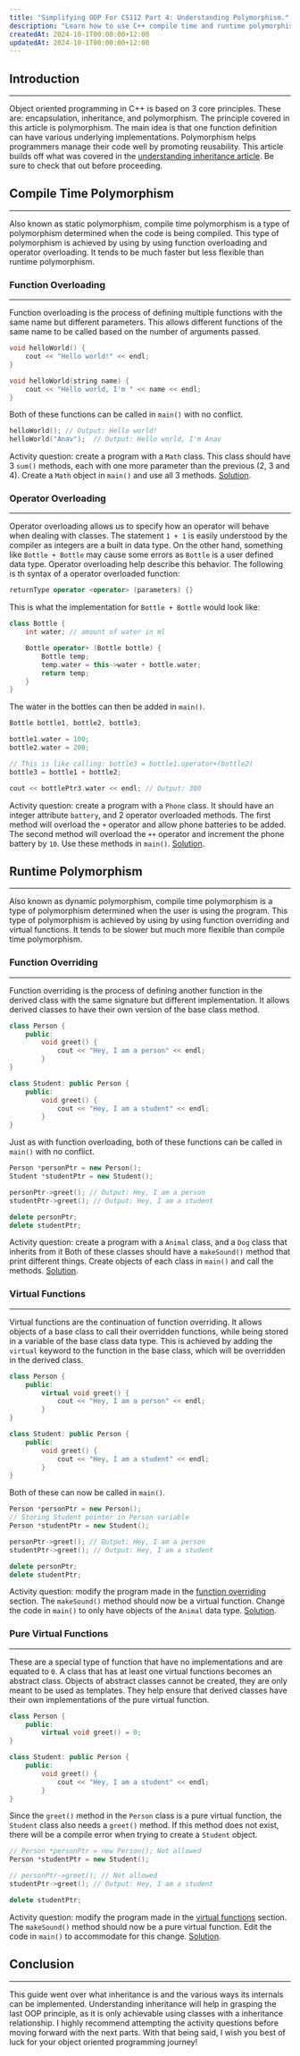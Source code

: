 ```yaml
---
title: "Simplifying OOP For CS112 Part 4: Understanding Polymorphism."
description: "Learn how to use C++ compile time and runtime polymorphism with code examples, activity questions and free solutions"
createdAt: 2024-10-1T00:00:00+12:00
updatedAt: 2024-10-1T00:00:00+12:00
---
```


## Introduction

---

Object oriented programming in C++ is based on 3 core principles. These are: encapsulation, inheritance, and polymorphism. The principle covered in this article is polymorphism. The main idea is that one function definition can have various underlying implementations. Polymorphism helps programmers manage their code well by promoting reusability. This article builds off what was covered in the [understanding inheritance article](https://www.anav.dev/blogs/simplifying-oop-for-cs112-part-2-undersanding-inheritance). Be sure to check that out before proceeding.

## Compile Time Polymorphism

---

Also known as static polymorphism, compile time polymorphism is a type of polymorphism determined when the code is being compiled. This type of polymorphism is achieved by using by using function overloading and operator overloading. It tends to be much faster but less flexible than runtime polymorphism.

### Function Overloading

---

Function overloading is the process of defining multiple functions with the same name but different parameters. This allows different functions of the same name to be called based on the number of arguments passed.

```cpp
void helloWorld() {
    cout << "Hello world!" << endl;
}

void helloWorld(string name) {
    cout << "Hello world, I'm " << name << endl;
}
```

Both of these functions can be called in `main()` with no conflict.

```cpp
helloWorld(); // Output: Hello world!
helloWorld("Anav");  // Output: Hello world, I'm Anav
```

Activity question: create a program with a `Math` class. This class should have 3 `sum()` methods, each with one more parameter than the previous (2, 3 and 4). Create a `Math` object in `main()` and use all 3 methods. [Solution](https://github.com/anav5704/simplifying-oop-for-CS112/blob/main/polymorphism/function-overloading.cpp).

### Operator Overloading

---

Operator overloading allows us to specify how an operator will behave when dealing with classes. The statement `1 + 1` is easily understood by the compiler as integers are a built in data type. On the other hand, something like `Bottle + Bottle` may cause some errors as `Bottle` is a user defined data type. Operator overloading help describe this behavior. The following is th syntax of a operator overloaded function:

```cpp
returnType operator <operator> (parameters) {}
```

This is what the implementation for `Bottle + Bottle` would look like:

```cpp
class Bottle {
    int water; // amount of water in ml

    Bottle operator+ (Bottle bottle) {
        Bottle temp;
        temp.water = this->water + bottle.water;
        return temp;
    }
}
```

The water in the bottles can then be added in `main()`.

```cpp
Bottle bottle1, bottle2, bottle3;

bottle1.water = 100;
bottle2.water = 200;

// This is like calling: bottle3 = bottle1.operator+(bottle2)
bottle3 = bottle1 + bottle2;

cout << bottlePtr3.water << endl; // Output: 300
```

Activity question: create a program with a `Phone` class. It should have an integer attribute `battery`, and 2 operator overloaded methods. The first method will overload the `+` operator and allow phone batteries to be added. The second method will overload the `++` operator and increment the phone battery by `10`. Use these methods in `main()`. [Solution](https://github.com/anav5704/simplifying-oop-for-CS112/blob/main/polymorphism/operator-overloading.cpp).

## Runtime Polymorphism

---

Also known as dynamic polymorphism, compile time polymorphism is a type of polymorphism determined when the user is using the program. This type of polymorphism is achieved by using by using function overriding and virtual functions. It tends to be slower but much more flexible than compile time polymorphism.

### Function Overriding

---

Function overriding is the process of defining another function in the derived class with the same signature but different implementation. It allows derived classes to have their own version of the base class method.

```cpp
class Person {
    public:
        void greet() {
            cout << "Hey, I am a person" << endl;
        }
}

class Student: public Person {
    public:
        void greet() {
            cout << "Hey, I am a student" << endl;
        }
}
```

Just as with function overloading, both of these functions can be called in `main()` with no conflict.

```cpp
Person *personPtr = new Person();
Student *studentPtr = new Student();

personPtr->greet(); // Output: Hey, I am a person
studentPtr->greet(); // Output: Hey, I am a student

delete personPtr;
delete studentPtr;
```

Activity question: create a program with a `Animal` class, and a `Dog` class that inherits from it Both of these classes should have a `makeSound()` method that print different things. Create objects of each class in `main()` and call the methods. [Solution](https://github.com/anav5704/simplifying-oop-for-CS112/blob/main/polymorphism/function-overriding.cpp).

### Virtual Functions

---

Virtual functions are the continuation of function overriding. It allows objects of a base class to call their overridden functions, while being stored in a variable of the base class data type. This is achieved by adding the `virtual` keyword to the function in the base class, which will be overridden in the derived class.

```cpp
class Person {
    public:
        virtual void greet() {
            cout << "Hey, I am a person" << endl;
        }
}

class Student: public Person {
    public:
        void greet() {
            cout << "Hey, I am a student" << endl;
        }
}
```

Both of these can now be called in `main()`.

```cpp
Person *personPtr = new Person();
// Storing Student pointer in Person variable
Person *studentPtr = new Student();

personPtr->greet(); // Output: Hey, I am a person
studentPtr->greet(); // Output: Hey, I am a student

delete personPtr;
delete studentPtr;
```

Activity question: modify the program made in the [function overriding](#function-overriding) section. The `makeSound()` method should now be a virtual function. Change the code in `main()` to only have objects of the `Animal` data type. [Solution](https://github.com/anav5704/simplifying-oop-for-CS112/blob/main/polymorphism/virtual-functions.cpp).

### Pure Virtual Functions

---

These are a special type of function that have no implementations and are equated to `0`. A class that has at least one virtual functions becomes an abstract class. Objects of abstract classes cannot be created, they are only meant to be used as templates. They help ensure that derived classes have their own implementations of the pure virtual function.

```cpp
class Person {
    public:
        virtual void greet() = 0;
}

class Student: public Person {
    public:
        void greet() {
            cout << "Hey, I am a student" << endl;
        }
}
```

Since the `greet()` method in the `Person` class is a pure virtual function, the `Student` class also needs a `greet()` method. If this method does not exist, there will be a compile error when trying to create a `Student` object.

```cpp
// Person *personPtr = new Person(); Not allowed
Person *studentPtr = new Student();

// personPtr->greet(); // Not allowed
studentPtr->greet(); // Output: Hey, I am a student

delete studentPtr;
```

Activity question: modify the program made in the [virtual functions](#virtual-functions) section. The `makeSound()` method should now be a pure virtual function. Edit the code in `main()` to accommodate for this change. [Solution](https://github.com/anav5704/simplifying-oop-for-CS112/blob/main/polymorphism/pure-virtual-functions.cpp).

## Conclusion

---

This guide went over what inheritance is and the various ways its internals can be implemented. Understanding inheritance will help in grasping the last OOP principle, as it is only achievable using classes with a inheritance relationship. I highly recommend attempting the activity questions before moving forward with the next parts. With that being said, I wish you best of luck for your object oriented programming journey!
